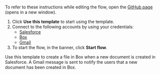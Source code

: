 To refer to these instructions while editing the flow, open the [GitHub page](https://github.com/ot4i/app-connect-templates/tree/main/resources/markdown/Create%20a%20file%20in%20Box%20when%20a%20new%20document%20is%20created%20in%20Salesforce_instructions.md) (opens in a new window).

1. Click **Use this template** to start using the template.
2. Connect to the following accounts by using your credentials:
   - [Salesforce](https://ibm.biz/ach2salesforce)
   - [Box](https://ibm.biz/ach2box)
   - [Gmail](https://ibm.biz/acgmail)
3. To start the flow, in the banner, click **Start flow**.


Use this template to create a file in Box when a new document is created in Salesforce. A Gmail message is sent to notify the users that a new document has been created in Box.






